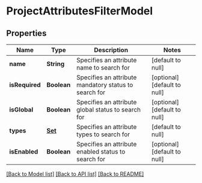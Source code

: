 # ProjectAttributesFilterModel
## Properties

| Name | Type | Description | Notes |
|------------ | ------------- | ------------- | -------------|
| **name** | **String** | Specifies an attribute name to search for | [default to null] |
| **isRequired** | **Boolean** | Specifies an attribute mandatory status to search for | [optional] [default to null] |
| **isGlobal** | **Boolean** | Specifies an attribute global status to search for | [optional] [default to null] |
| **types** | [**Set**](CustomAttributeTypesEnum.md) | Specifies an attribute types to search for | [default to null] |
| **isEnabled** | **Boolean** | Specifies an attribute enabled status to search for | [optional] [default to null] |

[[Back to Model list]](../README.md#documentation-for-models) [[Back to API list]](../README.md#documentation-for-api-endpoints) [[Back to README]](../README.md)

